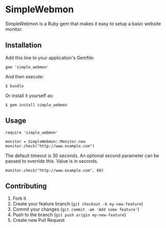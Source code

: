 # SimpleWebmon

SimpleWebmon is a Ruby gem that makes it easy to setup a basic website monitor.

## Installation

Add this line to your application's Gemfile:

    gem 'simple_webmon'

And then execute:

    $ bundle

Or install it yourself as:

    $ gem install simple_webmon

## Usage

    require 'simple_webmon'

    monitor = SimpleWebmon::Monitor.new
    monitor.check("http://www.example.com")

The default timeout is 30 seconds. An optional second parameter can be passed
to override this. Value is in seconds.

    monitor.check("http://www.example.com", 60)

## Contributing

1. Fork it
2. Create your feature branch (`git checkout -b my-new-feature`)
3. Commit your changes (`git commit -am 'Add some feature'`)
4. Push to the branch (`git push origin my-new-feature`)
5. Create new Pull Request
